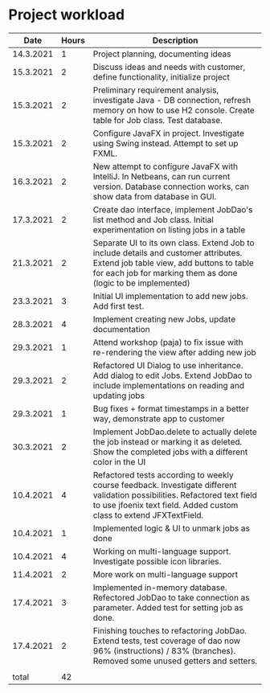 # Project workload

|Date |Hours   |Description   |
|---|---|---|
|14.3.2021 | 1  |Project planning, documenting ideas   |
|15.3.2021   | 2  |Discuss ideas and needs with customer, define functionality, initialize project   |
|15.3.2021   | 2  |Preliminary requirement analysis, investigate Java - DB connection, refresh memory on how to use H2 console. Create table for Job class. Test database. |
|15.3.2021   | 2  |Configure JavaFX in project. Investigate using Swing instead. Attempt to set up FXML. |
|16.3.2021   | 2  |New attempt to configure JavaFX with IntelliJ. In Netbeans, can run current version. Database connection works, can show data from database in GUI.   |
|17.3.2021   | 2  |Create dao interface, implement JobDao's list method and Job class. Initial experimentation on listing jobs in a table  |
|21.3.2021   | 2  |Separate UI to its own class. Extend Job to include details and customer attributes. Extend job table view, add buttons to table for each job for marking them as done (logic to be implemented) |
|23.3.2021   | 3  |Initial UI implementation to add new jobs. Add first test.  |
|28.3.2021   | 4  |Implement creating new Jobs, update documentation  |
|29.3.2021   | 1  |Attend workshop (paja) to fix issue with re-rendering the view after adding new job  |
|29.3.2021   | 2  |Refactored UI Dialog to use inheritance. Add dialog to edit Jobs. Extend JobDao to include implementations on reading and updating jobs  |
|29.3.2021   | 1  |Bug fixes + format timestamps in a better way, demonstrate app to customer |
|30.3.2021   | 2  | Implement JobDao.delete to actually delete the job instead or marking it as deleted. Show the completed jobs with a different color in the UI |
|10.4.2021   | 4  | Refactored tests according to weekly course feedback. Investigate different validation possibilities. Refactored text field to use jfoenix text field. Added custom class to extend JFXTextField. |
|10.4.2021   | 1  | Implemented logic & UI to unmark jobs as done |
|10.4.2021   | 4  | Working on multi-language support. Investigate possible icon libraries. |
|11.4.2021   | 2  | More work on multi-language support |
|17.4.2021   | 3  | Implemented in-memory database. Refectored JobDao to take connection as parameter. Added test for setting job as done. |
|17.4.2021   | 2  | Finishing touches to refactoring JobDao. Extend tests, test coverage of dao now 96% (instructions) / 83% (branches). Removed some unused getters and setters. |
|   |   |   |
|total   | 42   |   |